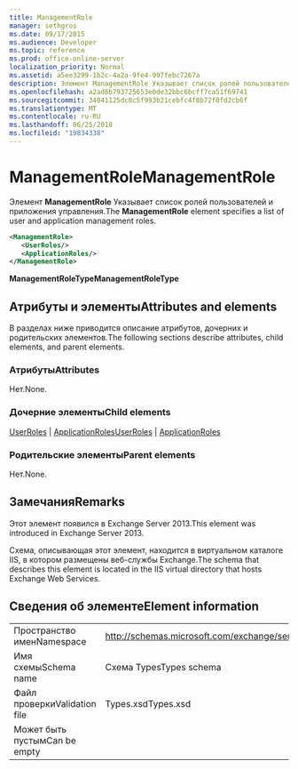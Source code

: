 ```yaml
---
title: ManagementRole
manager: sethgros
ms.date: 09/17/2015
ms.audience: Developer
ms.topic: reference
ms.prod: office-online-server
localization_priority: Normal
ms.assetid: a5ee3299-1b2c-4a2a-9fe4-997febc7267a
description: Элемент ManagementRole Указывает список ролей пользователей и приложения управления.
ms.openlocfilehash: a2ad8b793725653e0de32bbc6bcff7ca51f69741
ms.sourcegitcommit: 34041125dc8c5f993b21cebfc4f8b72f0fd2cb6f
ms.translationtype: MT
ms.contentlocale: ru-RU
ms.lasthandoff: 06/25/2018
ms.locfileid: "19834338"
---
```

# <a name="managementrole"></a><span data-ttu-id="e06e0-103">ManagementRole</span><span class="sxs-lookup"><span data-stu-id="e06e0-103">ManagementRole</span></span>

<span data-ttu-id="e06e0-104">Элемент **ManagementRole** Указывает список ролей пользователей и приложения управления.</span><span class="sxs-lookup"><span data-stu-id="e06e0-104">The **ManagementRole** element specifies a list of user and application management roles.</span></span> 
  
```XML
<ManagementRole>
   <UserRoles/>
   <ApplicationRoles/>
</ManagementRole>
```

 <span data-ttu-id="e06e0-105">**ManagementRoleType**</span><span class="sxs-lookup"><span data-stu-id="e06e0-105">**ManagementRoleType**</span></span>
## <a name="attributes-and-elements"></a><span data-ttu-id="e06e0-106">Атрибуты и элементы</span><span class="sxs-lookup"><span data-stu-id="e06e0-106">Attributes and elements</span></span>

<span data-ttu-id="e06e0-107">В разделах ниже приводится описание атрибутов, дочерних и родительских элементов.</span><span class="sxs-lookup"><span data-stu-id="e06e0-107">The following sections describe attributes, child elements, and parent elements.</span></span>
  
### <a name="attributes"></a><span data-ttu-id="e06e0-108">Атрибуты</span><span class="sxs-lookup"><span data-stu-id="e06e0-108">Attributes</span></span>

<span data-ttu-id="e06e0-109">Нет.</span><span class="sxs-lookup"><span data-stu-id="e06e0-109">None.</span></span>
  
### <a name="child-elements"></a><span data-ttu-id="e06e0-110">Дочерние элементы</span><span class="sxs-lookup"><span data-stu-id="e06e0-110">Child elements</span></span>

<span data-ttu-id="e06e0-111">[UserRoles](userroles.md) | [ApplicationRoles](applicationroles.md)</span><span class="sxs-lookup"><span data-stu-id="e06e0-111">[UserRoles](userroles.md) | [ApplicationRoles](applicationroles.md)</span></span>
  
### <a name="parent-elements"></a><span data-ttu-id="e06e0-112">Родительские элементы</span><span class="sxs-lookup"><span data-stu-id="e06e0-112">Parent elements</span></span>

<span data-ttu-id="e06e0-113">Нет.</span><span class="sxs-lookup"><span data-stu-id="e06e0-113">None.</span></span>
  
## <a name="remarks"></a><span data-ttu-id="e06e0-114">Замечания</span><span class="sxs-lookup"><span data-stu-id="e06e0-114">Remarks</span></span>

<span data-ttu-id="e06e0-115">Этот элемент появился в Exchange Server 2013.</span><span class="sxs-lookup"><span data-stu-id="e06e0-115">This element was introduced in Exchange Server 2013.</span></span>
  
<span data-ttu-id="e06e0-116">Схема, описывающая этот элемент, находится в виртуальном каталоге IIS, в котором размещены веб-службы Exchange.</span><span class="sxs-lookup"><span data-stu-id="e06e0-116">The schema that describes this element is located in the IIS virtual directory that hosts Exchange Web Services.</span></span>
  
## <a name="element-information"></a><span data-ttu-id="e06e0-117">Сведения об элементе</span><span class="sxs-lookup"><span data-stu-id="e06e0-117">Element information</span></span>

|||
|:-----|:-----|
|<span data-ttu-id="e06e0-118">Пространство имен</span><span class="sxs-lookup"><span data-stu-id="e06e0-118">Namespace</span></span>  <br/> |http://schemas.microsoft.com/exchange/services/2006/types  <br/> |
|<span data-ttu-id="e06e0-119">Имя схемы</span><span class="sxs-lookup"><span data-stu-id="e06e0-119">Schema name</span></span>  <br/> |<span data-ttu-id="e06e0-120">Схема Types</span><span class="sxs-lookup"><span data-stu-id="e06e0-120">Types schema</span></span>  <br/> |
|<span data-ttu-id="e06e0-121">Файл проверки</span><span class="sxs-lookup"><span data-stu-id="e06e0-121">Validation file</span></span>  <br/> |<span data-ttu-id="e06e0-122">Types.xsd</span><span class="sxs-lookup"><span data-stu-id="e06e0-122">Types.xsd</span></span>  <br/> |
|<span data-ttu-id="e06e0-123">Может быть пустым</span><span class="sxs-lookup"><span data-stu-id="e06e0-123">Can be empty</span></span>  <br/> ||
   

